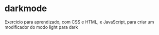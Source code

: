 # darkmode
Exercicio para aprendizado, com CSS e HTML, e JavaScript, para criar um modificador do modo light para dark
